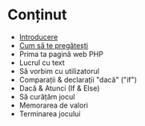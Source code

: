# Conținut

* [Introducere](/ro/README.md)
* [Cum să te pregătești](/ro/getting-setup.md)
* Prima ta pagină web PHP
* Lucrul cu text
* Să vorbim cu utilizatorul
* Comparații & declarații "dacă" \("if"\)
* Dacă & Atunci \(If & Else\)
* Să curățăm jocul
* Memorarea de valori
* Terminarea jocului



